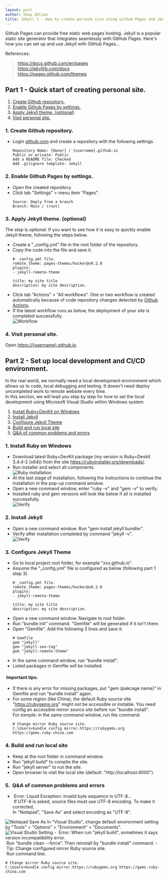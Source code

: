 ```yaml
---
layout: post
author: Shao Zelian
title: Jekyll 1 - How to create persone site using Github Pages and Jekyll?
---
```


Github Pages can provide free static web pages hosting. Jekyll is a popular static site generator that integrates seamlessly with GitHub Pages. Here's how you can set up and use Jekyll with GitHub Pages...<br/>

References:
> <a href="https://docs.github.com/en/pages">https://docs.github.com/en/pages<a><br/>
> <a href="https://jekyllrb.com/docs">https://jekyllrb.com/docs<a><br/>
> <a href="https://pages.github.com/themes">https://pages.github.com/themes<a>


## Part 1 - Quick start of creating personal site.
1. <a href="#1.1">Create Github repository.</a>
2. <a href="#1.2">Enable Github Pages by settings.</a>
3. <a href="#1.3">Apply Jekyll theme. (optional)</a>
4. <a href="#1.4">Visit personal site.</a>

### <span id="1.1">1. Create Github repository.</span>
- Login <a href="https://www.github.com">github.com</a> and create a repository with the following settings.<br/>
	<div class="language-plaintext highlighter-rouge">
		<div class="highlight">
			<pre class="highlight"><code>Repository Name: {Owner} / <span class="si">{<span class="s2">username</span>}.github.io</span><br/>Public or private: <span class="si">Public</span><br/>Add a README file: <span class="si">Checked</span><br/>Add .gitignore template: <span class="si">Jekyll</span></code></pre>
		</div>
	</div>

### <span id="1.2">2. Enable Github Pages by settings.</span>
- Open the created repository. <br/>
- Click tab "Settings" > menu item "Pages".
	<div class="language-plaintext highlighter-rouge">
		<div class="highlight">
			<pre class="highlight"><code>Source: <span class="si">Deply from a branch</span><br/>Branch: <span class="si">Main / (root)</span><br/></code></pre>
		</div>
	</div>

### <span id="1.3">3. Apply Jekyll theme. (optional)</span>
The step is optional. If you want to see how it is easy to quickly enable Jekyll theme, following the steps below. <br>
- Create a "_config.yml" file in the root folder of the repository.
- Copy the code into the file and save it. <br/>
	<div class="language-ruby highlighter-rouge">
		<div class="highlight">
			<pre class="highlight"><code><span class="c1"># _config.yml file.</span><br/>remote_theme: pages-themes/hacker@v0.2.0<br/>plugins:<br/>- jekyll-remote-theme<br/><br/>title: my site title<br/>description: my site description.</code></pre>
		</div>
	</div>
- Click tab "Actions" > "All workflows". One or two workflow is created automatically because of code repository changes detected by <a href="https://docs.github.com/en/actions">Github Actions</a>. 
- If the latest workflow runs as below, the deployment of your site is completed successfully. <br/>
	<img src='/assets/images/blog/2025-05-18-jekyll-01.png' style="max-width:600px" alt='Workflow'/>

### <span id="1.4">4. Visit personal site.</span>
Open <a href="javascript:void(0);">https://{username}.github.io</a>. 

## Part 2 - Set up local development and CI/CD environment.

In the real world, we normally need a local development environment which allows us to code, local debugging and testing. It doesn't need deploy uncompleted work to remote website every time. <br/>
In this section, we will lead you step by step for how to set the local development using Microsoft Visual Studio within Windows system.

1. <a href="#2.1">Install Ruby+DevKit on Windows</a>
2. <a href="#2.2">Install Jekyll</a>
3. <a href="#2.3">Configure Jekyll Theme</a>
4. <a href="#2.4">Build and run local site</a>
5. <a href="#2.5">Q&A of common problems and errors</a>

### <span id="2.1">1. Install Ruby on Windows</span>

- Download latest Ruby+DevKit package (my version is Ruby+Devkit 3.4.4-2 (x64)) from the site <a href="https://rubyinstaller.org/downloads/">https://rubyinstaller.org/downloads/</a>.
- Run installer and select all components.<br/>
	<img src='/assets/images/blog/2025-05-18-jekyll-02.png' style="max-width:600px" alt='Ruby installation'/>
- At the last stage of installation, following the instructions to continue the installation in the pop-up command window. 
- Open a new command window, enter "ruby -v" and "gem -v" to verify. 
- Installed ruby and gem versions will look like below if all is installed successfully. <br/>
	<img src='/assets/images/blog/2025-05-18-jekyll-03.png' style="max-width:600px" alt='Verify'/>

### <span id="2.2">2. Install Jekyll</span>

- Open a new command window. Run "gem install jekyll bundler".
- Verify after installation completed by command "jekyll -v".<br/>
	<img src='/assets/images/blog/2025-05-18-jekyll-04.png' style="max-width:500px" alt='Verify'/>

### <span id="2.3">3. Configure Jekyll Theme</span>

- Go to local project root folder, for example "xxx.github.io".
- Assume the "_config.yml" file is configured as below (following part 1 step 3).
	<div class="language-ruby highlighter-rouge">
		<div class="highlight">
			<pre class="highlight"><code><span class="c1"># _config.yml file.</span><br/>remote_theme: pages-themes/hacker@v0.2.0<br/>plugins:<br/>- jekyll-remote-theme<br/><br/>title: my site title<br/>description: my site description.</code></pre>
		</div>
	</div>
- Open a new command window. Navigate to root folder.
- Run "bundle init" command. "Gemfile" will be generated if it isn't there.
- Open "Gemfile". Add the following 3 lines and save it.
	<div class="language-ruby highlighter-rouge">
		<div class="highlight">
			<pre class="highlight"><code><span class="c1"># Gemfile</span><br/>gem "jekyll"<br/>gem "jekyll-seo-tag"<br/>gem "jekyll-remote-theme"<br/></code></pre>
		</div>
	</div>
- In the same command window, run "bundle install".
- Listed packages in Gemfile will be installed. 

#### <i class="fa-solid fa-circle-exclamation"></i>&nbsp;Important tips: 
- If there is any error for missing packages, put "gem {pakcage name}" in Gemfile and run "bundle install" again. 
- For some region (like China), the default Ruby source site "https://rubygems.org" might not be accessible or instable. You need config an accessible mirror source site before run "bundle install". <br/>For exmple: in the same command window, run the command.
	<div class="language-ruby highlighter-rouge">
		<div class="highlight">
			<pre class="highlight"><code><span class="c1"># Change mirror Ruby source site.</span><br/>C:\Users>bundle config mirror.https://rubygems.org https://gems.ruby-china.com</code></pre>
		</div>
	</div>

### <span id="2.4">4. Build and run local site</span>

- Keep at the root folder in command window.
- Run "jekyll build" to complie the site.
- Run "jekyll server" to run the site.
- Open browser to visit the local site (default: "http://localhost:4000").

### <span id="2.5">5. <i class="fa-solid fa-circle-question"></i>&nbsp;Q&A of common problems and errors</span>

- <i class="fa-solid fa-circle-xmark"></i>&nbsp;Error: Liquid Exception: invalid byte sequence in UTF-8...<br/>
<i class="fa-solid fa-right-long"></i>&nbsp;If UTF-8 is asked, source files must use UTF-8 encoding. To make it corrected, <br/>
In "Notepad", "Save As" and select encoding as "UTF-8".<br/>
<img src='/assets/images/blog/2025-05-18-jekyll-05.png' style="max-width:600px" alt='Notepad Save As'/>
In "Visual Studio", change default environment setting by "Tools" > "Options" > "Environment" > "Documents".<br/>
<img src='/assets/images/blog/2025-05-18-jekyll-06.png' style="max-width:600px" alt='Visual Studio Setting'/>
- <i class="fa-solid fa-circle-xmark"></i>&nbsp;Error: When run "jekyll build", sometimes it says version incompatiblility error. <br/>
<i class="fa-solid fa-right-long"></i>&nbsp;Run "bundle clean --force". Then reinstall by "bundle install" command.
- <i class="fa fa-info"></i>&nbsp;Tip: Change configured mirror Ruby source site. <br/>
<i class="fa-solid fa-right-long"></i>&nbsp;Run command line.<br/>
	<div class="language-ruby highlighter-rouge">
		<div class="highlight">
			<pre class="highlight"><code><span class="c1"># Change mirror Ruby source site.</span><br/>C:\Users>bundle config mirror.https://rubygems.org https://gems.ruby-china.com</code></pre>
		</div>
	</div>